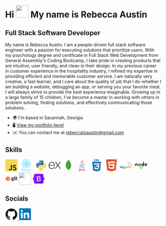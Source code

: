 # Hi <img src="https://user-images.githubusercontent.com/39513876/112366216-8cfe7400-8cfe-11eb-8116-7d3dbae20e97.gif" width="40" height="40" /> My name is Rebecca Austin
 

## Full Stack Software Developer
My name is Rebecca Austin. I am a people-driven full stack software engineer with a passion for executing solutions that prioritize users. With my psychology degree and certificate in Full Stack Web Development from General Assembly's Coding Bootcamp, I take pride in creating products that are intuitive, user friendly, and clean in their design. In my previous career in customer experience in the hospitality industry, I refined my expertise in providing efficient and memorable customer service. I am naturally very creative, a fast learner, and I care about the quality of job that I do-whether I am building a website, debugging an app, or serving you your favorite meal, I will always strive to provide the best experience imaginable. Growing up in a large family of 15 children, I've become a master in working with others in problem solving, finding solutions, and effectively communicating those solutions.

* 🌍  I'm based in Savannah, Georgia
* 🖥️  [View my portfolio here!](https://rebeccaloaustin.netlify.app/)
* ✉️  You can contact me at rebeccaloaustin@gmail.com

## Skills
<div>
  <img src="https://github.com/devicons/devicon/blob/master/icons/javascript/javascript-original.svg" title="JavaScript" alt="JavaScript" width="40" height="40"/>&nbsp;
  <img src="https://github.com/devicons/devicon/blob/master/icons/react/react-original-wordmark.svg" title="React" alt="React" width="40" height="40"/>&nbsp;
  <img src="https://github.com/devicons/devicon/blob/master/icons/python/python-original.svg" title="Python" **alt="Python" width="40" height="40"/>
  <img src="https://github.com/devicons/devicon/blob/master/icons/express/express-original.svg" title="Express" **alt="Express" width="40" height="40"/>
  <img src="https://github.com/devicons/devicon/blob/master/icons/mongodb/mongodb-original.svg" title="MongoDB" **alt="MongoDB" width="40" height="40"/>
  <img src="https://github.com/devicons/devicon/blob/master/icons/java/java-original-wordmark.svg" title="Java" alt="Java" width="40" height="40"/>&nbsp;
  <img src="https://github.com/devicons/devicon/blob/master/icons/css3/css3-plain-wordmark.svg"  title="CSS3" alt="CSS" width="40" height="40"/>&nbsp;
  <img src="https://github.com/devicons/devicon/blob/master/icons/html5/html5-original.svg" title="HTML5" alt="HTML" width="40" height="40"/>&nbsp;
  <img src="https://github.com/devicons/devicon/blob/master/icons/mysql/mysql-original-wordmark.svg" title="MySQL"  alt="MySQL" width="40" height="40"/>&nbsp;
  <img src="https://github.com/devicons/devicon/blob/master/icons/nodejs/nodejs-original-wordmark.svg" title="NodeJS" alt="NodeJS" width="40" height="40"/>&nbsp;
  <img src="https://github.com/devicons/devicon/blob/master/icons/git/git-original-wordmark.svg" title="Git" **alt="Git" width="40" height="40"/>
  <img src='https://cdn.jsdelivr.net/gh/devicons/devicon/icons/devicon/devicon-original.svg'width="40" height="40">
  <img src="https://github.com/devicons/devicon/blob/master/icons/bootstrap/bootstrap-original.svg" title="Bootstrap" **alt="Bootstrap" width="40" height="40"/>
</div>

## Socials
 <a href="https://github.com/rebeccaloaustin">
  <img src="https://github.com/devicons/devicon/blob/master/icons/github/github-original.svg" alt="GitHub" width="40" height="40"/>
</a>
<a href="https://www.linkedin.com/in/rebeccaloaustin/">
 <img src="https://github.com/devicons/devicon/blob/master/icons/linkedin/linkedin-original.svg" href="" title="LinkedIn" alt="LinkedIn" width="40" height="40"/>
</a>
